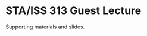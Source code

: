 
# STA/ISS 313 Guest Lecture

<!-- badges: start -->
<!-- badges: end -->

Supporting materials and slides.
